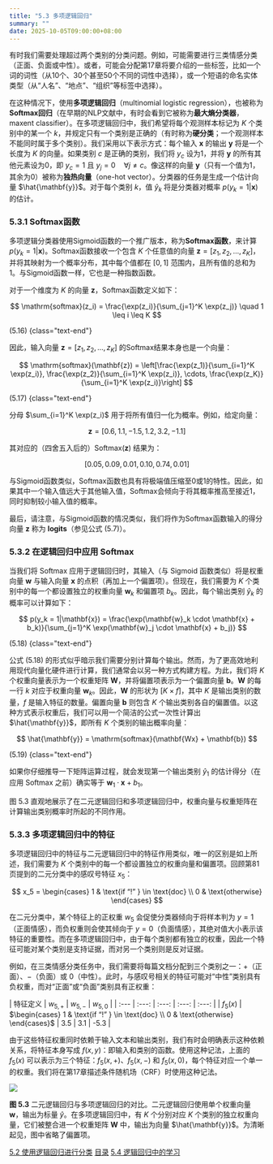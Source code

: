 ```yaml
---
title: "5.3 多项逻辑回归"
summary: ""
date: 2025-10-05T09:00:00+08:00
---
```


有时我们需要处理超过两个类别的分类问题。例如，可能需要进行三类情感分类（正面、负面或中性）。或者，可能会分配第17章将要介绍的一些标签，比如一个词的词性（从10个、30个甚至50个不同的词性中选择），或一个短语的命名实体类型（从“人名”、“地点”、“组织”等标签中选择）。

在这种情况下，使用**多项逻辑回归**（multinomial logistic regression），也被称为**Softmax回归**（在早期的NLP文献中，有时会看到它被称为**最大熵分类器**，maxent classifier）。在多项逻辑回归中，我们希望将每个观测样本标记为 $K$ 个类别中的某一个 $k$，并规定只有一个类别是正确的（有时称为**硬分类**；一个观测样本不能同时属于多个类别）。我们采用以下表示方式：每个输入 $\mathbf{x}$ 的输出 $\mathbf{y}$ 将是一个长度为 $K$ 的向量。如果类别 $c$ 是正确的类别，我们将 $y_c$ 设为1，并将 $\mathbf{y}$ 的所有其他元素设为0，即 $y_c = 1$ 且 $y_j = 0 \quad \forall j \neq c$。像这样的向量 $\mathbf{y}$（只有一个值为1，其余为0）被称为**独热向量**（one-hot vector）。分类器的任务是生成一个估计向量 $\hat{\mathbf{y}}$。对于每个类别 $k$，值 $\hat{y}_k$ 将是分类器对概率 $p(y_k = 1|\mathbf{x})$ 的估计。

### 5.3.1 Softmax函数

多项逻辑分类器使用Sigmoid函数的一个推广版本，称为**Softmax函数**，来计算 $p(y_k = 1|\mathbf{x})$。Softmax函数接收一个包含 $K$ 个任意值的向量 $\mathbf{z} = [z_1, z_2, ..., z_K]$，并将其映射为一个概率分布，其中每个值都在 $[0,1]$ 范围内，且所有值的总和为1。与Sigmoid函数一样，它也是一种指数函数。

对于一个维度为 $K$ 的向量 $\mathbf{z}$，Softmax函数定义如下：

$$
\mathrm{softmax}(z_i) = \frac{\exp(z_i)}{\sum_{j=1}^K \exp(z_j)} \quad 1 \leq i \leq K
$$

(5.16)
{class="text-end"}

因此，输入向量 $\mathbf{z} = [z_1, z_2, ..., z_K]$ 的Softmax结果本身也是一个向量：

$$
\mathrm{softmax}(\mathbf{z}) = \left[\frac{\exp(z_1)}{\sum_{i=1}^K \exp(z_i)}, \frac{\exp(z_2)}{\sum_{i=1}^K \exp(z_i)}, \cdots, \frac{\exp(z_K)}{\sum_{i=1}^K \exp(z_i)}\right]
$$

(5.17)
{class="text-end"}

分母 $\sum_{i=1}^K \exp(z_i)$ 用于将所有值归一化为概率。例如，给定向量：

$$
\mathbf{z} = [0.6, 1.1, -1.5, 1.2, 3.2, -1.1]
$$

其对应的（四舍五入后的）Softmax($\mathbf{z}$) 结果为：

$$
[0.05, 0.09, 0.01, 0.10, 0.74, 0.01]
$$

与Sigmoid函数类似，Softmax函数也具有将极端值压缩至0或1的特性。因此，如果其中一个输入值远大于其他输入值，Softmax会倾向于将其概率推高至接近1，同时抑制较小输入值的概率。

最后，请注意，与Sigmoid函数的情况类似，我们将作为Softmax函数输入的得分向量 $\mathbf{z}$ 称为 **logits**（参见公式 (5.7)）。

### 5.3.2 在逻辑回归中应用 Softmax

当我们将 Softmax 应用于逻辑回归时，其输入（与 Sigmoid 函数类似）将是权重向量 $\mathbf{w}$ 与输入向量 $\mathbf{x}$ 的点积（再加上一个偏置项）。但现在，我们需要为 $K$ 个类别中的每一个都设置独立的权重向量 $\mathbf{w}_k$ 和偏置项 $b_k$。因此，每个输出类别 $\hat{y}_k$ 的概率可以计算如下：

$$
p(y_k = 1|\mathbf{x}) = \frac{\exp(\mathbf{w}_k \cdot \mathbf{x} + b_k)}{\sum_{j=1}^K \exp(\mathbf{w}_j \cdot \mathbf{x} + b_j)}
$$

(5.18)
{class="text-end"}

公式 (5.18) 的形式似乎暗示我们需要分别计算每个输出。然而，为了更高效地利用现代向量化硬件进行计算，我们通常会以另一种方式构建方程。为此，我们将 $K$ 个权重向量表示为一个权重矩阵 $\mathbf{W}$，并将偏置项表示为一个偏置向量 $\mathbf{b}$。$\mathbf{W}$ 的每一行 $k$ 对应于权重向量 $\mathbf{w}_k$。因此，$\mathbf{W}$ 的形状为 $[K \times f]$，其中 $K$ 是输出类别的数量，$f$ 是输入特征的数量。偏置向量 $\mathbf{b}$ 则包含 $K$ 个输出类别各自的偏置值。以这种方式表示权重后，我们可以用一个简洁的公式一次性计算出 $\hat{\mathbf{y}}$，即所有 $K$ 个类别的输出概率向量：

$$
\hat{\mathbf{y}} = \mathrm{softmax}(\mathbf{Wx} + \mathbf{b})
$$

(5.19)
{class="text-end"}

如果你仔细推导一下矩阵运算过程，就会发现第一个输出类别 $\hat{y}_1$ 的估计得分（在应用 Softmax 之前）确实等于 $\mathbf{w}_1 \cdot \mathbf{x} + b_1$。

图 5.3 直观地展示了在二元逻辑回归和多项逻辑回归中，权重向量与权重矩阵在计算输出类别概率时所起的不同作用。

### 5.3.3 多项逻辑回归中的特征

多项逻辑回归中的特征与二元逻辑回归中的特征作用类似，唯一的区别是如上所述，我们需要为 $K$ 个类别中的每一个都设置独立的权重向量和偏置项。回顾第81页提到的二元分类中的感叹号特征 $x_5$：

$$
x_5 =
\begin{cases}
1 & \text{if “!” } \in \text{doc} \\
0 & \text{otherwise}
\end{cases}
$$

在二元分类中，某个特征上的正权重 $w_5$ 会促使分类器倾向于将样本判为 $y = 1$（正面情感），而负权重则会使其倾向于 $y = 0$（负面情感），其绝对值大小表示该特征的重要性。而在多项逻辑回归中，由于每个类别都有独立的权重，因此一个特征可能对某个类别是支持证据，而对另一个类别则是反对证据。

例如，在三类情感分类任务中，我们需要将每篇文档分配到三个类别之一：+（正面）、−（负面）或 0（中性）。此时，与感叹号相关的特征可能对“中性”类别具有负权重，而对“正面”或“负面”类别具有正权重：

| 特征定义 | $w_{5,+}$ | $w_{5,-}$ | $w_{5,0}$ |
| :--- | :---: | :---: | :---: | :---: |
| $f_5(x)$ | $\begin{cases} 1 & \text{if “!” } \in \text{doc} \\ 0 & \text{otherwise} \end{cases}$ | 3.5 | 3.1 | -5.3 |

由于这些特征权重同时依赖于输入文本和输出类别，我们有时会明确表示这种依赖关系，将特征本身写成 $f(x, y)$：即输入和类别的函数。使用这种记法，上面的 $f_5(x)$ 可以表示为三个特征：$f_5(x,+)$、$f_5(x,−)$ 和 $f_5(x,0)$，每个特征对应一个单一的权重。我们将在第17章描述条件随机场（CRF）时使用这种记法。

![](/images/speech-and-language-processing/slp-fig-5-3.png)

**图 5.3** 二元逻辑回归与多项逻辑回归的对比。二元逻辑回归使用单个权重向量 $\mathbf{w}$，输出为标量 $\hat{y}$。在多项逻辑回归中，有 $K$ 个分别对应 $K$ 个类别的独立权重向量，它们被整合进一个权重矩阵 $\mathbf{W}$ 中，输出为向量 $\hat{\mathbf{y}}$。为清晰起见，图中省略了偏置项。


<nav class="pagination justify-content-between">
<a href="../ch5-02">5.2 使用逻辑回归进行分类</a>
<a href="../">目录</a>
<a href="../ch5-04">5.4 逻辑回归中的学习</a>
</nav>


